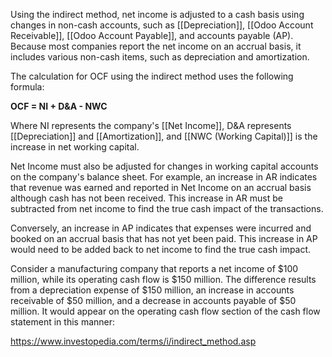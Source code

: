 Using the indirect method, net income is adjusted to a cash basis using changes in non-cash accounts, such as [[Depreciation]], [[Odoo Account Receivable]], [[Odoo Account Payable]], and accounts payable (AP). Because most companies report the net income on an accrual basis, it includes various non-cash items, such as depreciation and amortization.

The calculation for OCF using the indirect method uses the following formula:

**OCF = NI + D&A - NWC**

Where NI represents the company's [[Net Income]], D&A represents [[Depreciation]] and [[Amortization]], and [[NWC (Working Capital)]] is the increase in net working capital.

Net Income must also be adjusted for changes in working capital accounts on the company's balance sheet. For example, an increase in AR indicates that revenue was earned and reported in Net Income on an accrual basis although cash has not been received. This increase in AR must be subtracted from net income to find the true cash impact of the transactions.

Conversely, an increase in AP indicates that expenses were incurred and booked on an accrual basis that has not yet been paid. This increase in AP would need to be added back to net income to find the true cash impact.

Consider a manufacturing company that reports a net income of $100 million, while its operating cash flow is $150 million. The difference results from a depreciation expense of $150 million, an increase in accounts receivable of $50 million, and a decrease in accounts payable of $50 million. It would appear on the operating cash flow section of the cash flow statement in this manner:

https://www.investopedia.com/terms/i/indirect_method.asp